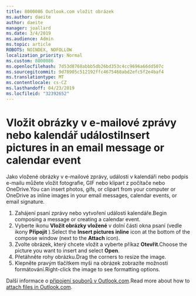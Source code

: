 ```yaml
---
title: 8000086 Outlook.com vložit obrázek
ms.author: daeite
author: daeite
manager: joallard
ms.date: 3/4/2019
ms.audience: Admin
ms.topic: article
ROBOTS: NOINDEX, NOFOLLOW
localization_priority: Normal
ms.custom: 8000086
ms.openlocfilehash: 7d53d8768abbb5db26bd353c4cc9696a66dd507c
ms.sourcegitcommit: 9d78905c512192ffc4675468abd2efc5f2e4baf4
ms.translationtype: MT
ms.contentlocale: cs-CZ
ms.lasthandoff: 04/23/2019
ms.locfileid: "32392652"
---
```

# <a name="insert-pictures-in-an-email-message-or-calendar-event"></a><span data-ttu-id="a8343-102">Vložit obrázky v e-mailové zprávy nebo kalendář události</span><span class="sxs-lookup"><span data-stu-id="a8343-102">Insert pictures in an email message or calendar event</span></span>

<span data-ttu-id="a8343-103">Jako vložené obrázky v e-mailové zprávy, události v kalendáři nebo podpis e-mailu můžete vložit fotografie, GIF nebo klipart z počítače nebo OneDrive.</span><span class="sxs-lookup"><span data-stu-id="a8343-103">You can insert photos, gifs, or clipart from your computer or OneDrive as inline images in your email messages, calendar events, or email signature.</span></span>

1. <span data-ttu-id="a8343-104">Zahájení psaní zprávy nebo vytvoření události kalendáře.</span><span class="sxs-lookup"><span data-stu-id="a8343-104">Begin composing a message or creating a calendar event.</span></span>
2. <span data-ttu-id="a8343-105">Vyberte ikonu **Vložit obrázky vložené** v dolní části okna psaní (vedle ikony **Připojit** ).</span><span class="sxs-lookup"><span data-stu-id="a8343-105">Select the **Insert pictures inline** icon at the bottom of the compose window (next to the **Attach** icon).</span></span>
3. <span data-ttu-id="a8343-106">Zvolte obrázek, který chcete vložit a vyberte příkaz **Otevřít**.</span><span class="sxs-lookup"><span data-stu-id="a8343-106">Choose the picture you want to insert and select **Open**.</span></span>
4. <span data-ttu-id="a8343-107">Přetáhněte rohy obrázku.</span><span class="sxs-lookup"><span data-stu-id="a8343-107">Drag the corners to resize the image.</span></span>
5. <span data-ttu-id="a8343-108">Klepněte pravým tlačítkem myši na obrázek zobrazíte možnosti formátování.</span><span class="sxs-lookup"><span data-stu-id="a8343-108">Right-click the image to see formatting options.</span></span>

<span data-ttu-id="a8343-109">Další informace o [připojení souborů v Outlook.com](https://support.office.com/article/8d7c1ea7-4e5f-44ce-bb6e-c5fcc92ba9ab).</span><span class="sxs-lookup"><span data-stu-id="a8343-109">Read more about how to [attach files in Outlook.com](https://support.office.com/article/8d7c1ea7-4e5f-44ce-bb6e-c5fcc92ba9ab).</span></span>